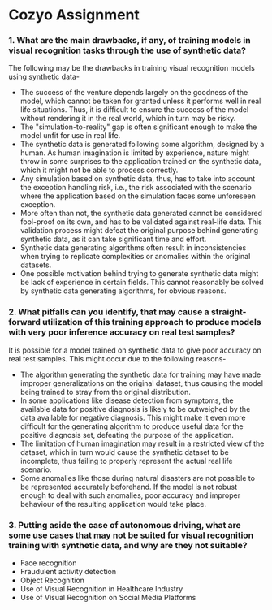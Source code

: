 # Cozyo Assignment



### 1. What are the main drawbacks, if any, of training models in visual recognition tasks through the use of synthetic data?
The following may be the drawbacks in training visual recognition models using synthetic data-
- The success of the venture depends largely on the goodness of the model, which cannot be taken for granted unless it performs well in real life situations. Thus, it is difficult to ensure the success of the model without rendering it in the real world, which in turn may be risky.
- The "simulation-to-reality" gap is often significant enough to make the model unfit for use in real life.
- The synthetic data is generated following some algorithm, designed by a human. As human imagination is limited by experience, nature might throw in some surprises to the application trained on the synthetic data, which it might not be able to process correctly.
- Any simulation based on synthetic data, thus, has to take into account the exception handling risk, i.e., the risk associated with the scenario where the application based on the simulation faces some unforeseen exception.
- More often than not, the synthetic data generated cannot be considered fool-proof on its own, and has to be validated against real-life data. This validation process might defeat the original purpose behind generating synthetic data, as it can take significant time and effort.
- Synthetic data generating algorithms often result in inconsistencies when trying to replicate complexities or anomalies within the original datasets.
- One possible motivation behind trying to generate synthetic data might be lack of experience in certain fields. This cannot reasonably be solved by synthetic data generating algorithms, for obvious reasons.

### 2. What pitfalls can you identify, that may cause a straight-forward utilization of this training approach to produce models with very poor inference accuracy on real test samples?
It is possible for a model trained on synthetic data to give poor accuracy on real test samples. This might occur due to the following reasons-
- The algorithm generating the synthetic data for training may have made improper generalizations on the original dataset, thus causing the model being trained to stray from the original distribution.
- In some applications like disease detection from symptoms, the available data for positive diagnosis is likely to be outweighed by the data available for negative diagnosis. This might make it even more difficult for the generating algorithm to produce useful data for the positive diagnosis set, defeating the purpose of the application.
- The limitation of human imagination may result in a restricted view of the dataset, which in turn would cause the synthetic dataset to be incomplete, thus failing to properly represent the actual real life scenario.
- Some anomalies like those during natural disasters are not possible to be represented accurately beforehand. If the model is not robust enough to deal with such anomalies, poor accuracy and improper behaviour of the resulting application would take place.

### 3. Putting aside the case of autonomous driving, what are some use cases that may not be suited for visual recognition training with synthetic data, and why are they not suitable?
- Face recognition
- Fraudulent activity detection
- Object Recognition
- Use of Visual Recognition in Healthcare Industry
- Use of Visual Recognition on Social Media Platforms

[//]: # (These are reference links used in the body of this note and get stripped out when the markdown processor does its job. There is no need to format nicely because it shouldn't be seen. Thanks SO - http://stackoverflow.com/questions/4823468/store-comments-in-markdown-syntax)


   [dill]: <https://github.com/joemccann/dillinger>
   [git-repo-url]: <https://github.com/joemccann/dillinger.git>
   [john gruber]: <http://daringfireball.net>
   [df1]: <http://daringfireball.net/projects/markdown/>
   [markdown-it]: <https://github.com/markdown-it/markdown-it>
   [Ace Editor]: <http://ace.ajax.org>
   [node.js]: <http://nodejs.org>
   [Twitter Bootstrap]: <http://twitter.github.com/bootstrap/>
   [jQuery]: <http://jquery.com>
   [@tjholowaychuk]: <http://twitter.com/tjholowaychuk>
   [express]: <http://expressjs.com>
   [AngularJS]: <http://angularjs.org>
   [Gulp]: <http://gulpjs.com>

   [PlDb]: <https://github.com/joemccann/dillinger/tree/master/plugins/dropbox/README.md>
   [PlGh]: <https://github.com/joemccann/dillinger/tree/master/plugins/github/README.md>
   [PlGd]: <https://github.com/joemccann/dillinger/tree/master/plugins/googledrive/README.md>
   [PlOd]: <https://github.com/joemccann/dillinger/tree/master/plugins/onedrive/README.md>
   [PlMe]: <https://github.com/joemccann/dillinger/tree/master/plugins/medium/README.md>
   [PlGa]: <https://github.com/RahulHP/dillinger/blob/master/plugins/googleanalytics/README.md>
